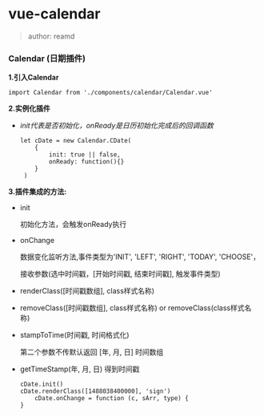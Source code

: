 # vue-calendar

> author: reamd

### Calendar (日期插件)

**1.引入Calendar**

`import Calendar from './components/calendar/Calendar.vue'`


**2.实例化插件**

- *init代表是否初始化，onReady是日历初始化完成后的回调函数*

    ```code
    let cDate = new Calendar.CDate(
        {
            init: true || false,
            onReady: function(){}
        }
     )
    ```

**3.插件集成的方法:**

- init

    初始化方法，会触发onReady执行

- onChange

    数据变化监听方法,事件类型为'INIT', 'LEFT', 'RIGHT', 'TODAY', 'CHOOSE'，

    接收参数(选中时间戳，[开始时间戳, 结束时间戳], 触发事件类型)

- renderClass([时间戳数组], class样式名称)

- removeClass([时间戳数组], class样式名称) or removeClass(class样式名称)

- stampToTime(时间戳, 时间格式化)

    第二个参数不传默认返回 [年, 月, 日] 时间数组

- getTimeStamp(年, 月, 日) 得到时间戳

    ```code
    cDate.init()
    cDate.renderClass([1488038400000], 'sign')
        cDate.onChange = function (c, sArr, type) {
    }
    ```
